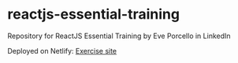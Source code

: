# reactjs-essential-training
Repository for ReactJS Essential Training by Eve Porcello in LinkedIn

Deployed on Netlify: [Exercise site](https://golden-puffpuff-7c3ede.netlify.app/)
